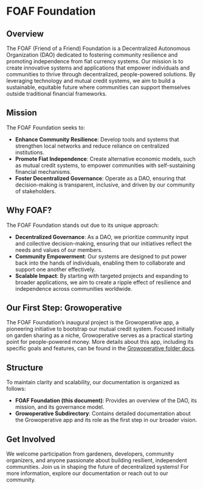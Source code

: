 # FOAF Foundation

## Overview
The FOAF (Friend of a Friend) Foundation is a Decentralized Autonomous Organization (DAO) dedicated to fostering community resilience and promoting independence from fiat currency systems. Our mission is to create innovative systems and applications that empower individuals and communities to thrive through decentralized, people-powered solutions. By leveraging technology and mutual credit systems, we aim to build a sustainable, equitable future where communities can support themselves outside traditional financial frameworks.

## Mission
The FOAF Foundation seeks to:
- **Enhance Community Resilience**: Develop tools and systems that strengthen local networks and reduce reliance on centralized institutions.
- **Promote Fiat Independence**: Create alternative economic models, such as mutual credit systems, to empower communities with self-sustaining financial mechanisms.
- **Foster Decentralized Governance**: Operate as a DAO, ensuring that decision-making is transparent, inclusive, and driven by our community of stakeholders.

## Why FOAF?
The FOAF Foundation stands out due to its unique approach:
- **Decentralized Governance**: As a DAO, we prioritize community input and collective decision-making, ensuring that our initiatives reflect the needs and values of our members.
- **Community Empowerment**: Our systems are designed to put power back into the hands of individuals, enabling them to collaborate and support one another effectively.
- **Scalable Impact**: By starting with targeted projects and expanding to broader applications, we aim to create a ripple effect of resilience and independence across communities worldwide.

## Our First Step: Growoperative
The FOAF Foundation’s inaugural project is the Growoperative app, a pioneering initiative to bootstrap our mutual credit system. Focused initially on garden sharing as a niche, Growoperative serves as a practical starting point for people-powered money. More details about this app, including its specific goals and features, can be found in the [Growoperative folder docs](./growoperative/).

## Structure
To maintain clarity and scalability, our documentation is organized as follows:
- **FOAF Foundation (this document)**: Provides an overview of the DAO, its mission, and its governance model.
- **Growoperative Subdirectory**: Contains detailed documentation about the Growoperative app and its role as the first step in our broader vision.

## Get Involved
We welcome participation from gardeners, developers, community organizers, and anyone passionate about building resilient, independent communities. Join us in shaping the future of decentralized systems! For more information, explore our documentation or reach out to our community.
